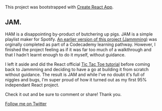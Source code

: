 This project was bootstrapped with [Create React App](https://github.com/facebook/create-react-app).

## JAM.

HAM is a disappointing by-product of butchering up pigs. JAM is a simple playlist maker for Spotify. [An earlier version of this project (Jammming)]( wild-language.surge.sh) was orginally completed as part of a Codecademy learning pathway. However, I finished the project feeling as if it was far too much of a walkthrough and that I hadn't learnt enough to do it myself, without guidance. 

I left it aside and did the React official [Tic Tac Toe tutorial](creepy-slave.surge.sh) before coming back to Jammming and deciding to have a go at building it from scratch without guidance. The result is JAM and while I've no doubt it's full of niggles and bugs, I'm super proud of how it turned out as my first 95% independant React project.

Check it out and be sure to comment or share! Thank you.

[Follow me on Twitter](https://twitter.com/chrisandrew_dev)

